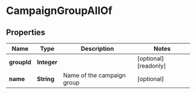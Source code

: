 

# CampaignGroupAllOf

## Properties

Name | Type | Description | Notes
------------ | ------------- | ------------- | -------------
**groupId** | **Integer** |  |  [optional] [readonly]
**name** | **String** | Name of the campaign group |  [optional]



